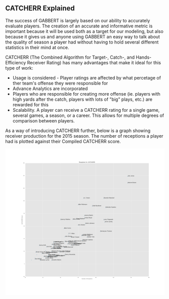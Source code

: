 ## CATCHERR Explained

The success of GABBERT is largely based on our ability to accurately evaluate players. The creation of an accurate and informative metric is important because it will be used both as a target for our modeling, but also because it gives us and anyone using GABBERT an easy way to talk about the quality of season a player had without having to hold several different statistics in their mind at once. 

CATCHERR (The Combined Algorithm for Target-, Catch-, and Hands-Efficiency Receiver Rating) has many advantages that make it ideal for this type of work: 
  * Usage is considered - Player ratings are affected by what percetage of ther team's offense they were responsible for
  * Advance Analytics are incorporated
  * Players who are responsible for creating more offense (ie. players with high yards after the catch, players with lots of "big" plays, etc.) are rewarded for this
  * Scalability. A player can receive a CATCHERR rating for a single game, several games, a season, or a career. This allows for multiple degrees of comparison between players. 

As a way of introducing CATCHERR further, below is a graph showing receiver production for the 2015 season. The number of receptions a player had is plotted against their Compiled CATCHERR score.

![Catches vs CATCHER](https://raw.githubusercontent.com/cl65610/GABBERT/master/wide_receivers/top_2015.png "Catches Vs. CATCHERR")
